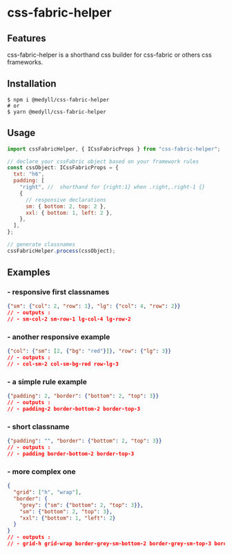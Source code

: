 # css-fabric-helper

## Features

css-fabric-helper is a shorthand css builder for css-fabric or others css frameworks. 


## Installation


```
$ npm i @medyll/css-fabric-helper
# or
$ yarn @medyll/css-fabric-helper
```


## Usage


```jsx
import cssFabricHelper, { ICssFabricProps } from "css-fabric-helper";

// declare your cssFabric object based on your framework rules
const cssObject: ICssFabricProps = {
  txt: "h6",
  padding: [
    "right", //  shorthand for {right:1} when .right,.right-1 {}
    {
      // responsive declarations
      sm: { bottom: 2, top: 2 },
      xxl: { bottom: 1, left: 2 },
    },
  ],
};

// generate classnames
cssFabricHelper.process(cssObject); 

```

## Examples
### - responsive first classnames

```json
{"sm": {"col": 2, "row": 1}, "lg": {"col": 4, "row": 2}}
// - outputs : 
// - sm-col-2 sm-row-1 lg-col-4 lg-row-2
```

### - another responsive example

```json
{"col": {"sm": [2, {"bg": "red"}]}, "row": {"lg": 3}}
// - outputs : 
// - col-sm-2 col-sm-bg-red row-lg-3
```

### - a simple rule example

```json
{"padding": 2, "border": {"bottom": 2, "top": 3}}
// - outputs : 
// - padding-2 border-bottom-2 border-top-3
```

### - short classname

```json
{"padding": "", "border": {"bottom": 2, "top": 3}}
// - outputs : 
// - padding border-bottom-2 border-top-3
```

### - more complex one

```json
{
  "grid": ["h", "wrap"],
  "border": {
    "grey": {"sm": {"bottom": 2, "top": 3}},
    "sm": {"bottom": 2, "top": 3},
    "xxl": {"bottom": 1, "left": 2}
  }
}
// - outputs : 
// - grid-h grid-wrap border-grey-sm-bottom-2 border-grey-sm-top-3 border-sm-bottom-2 border-sm-top-3 border-xxl-bottom-1 border-xxl-left-2
```
